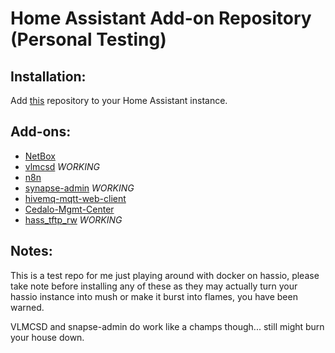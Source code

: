 # Home Assistant Add-on Repository (Personal Testing)

## Installation:

Add [this](https://github.com/greymatter/homeassistant-addons) repository to your Home Assistant instance.

## Add-ons:

- [NetBox](https://github.com/greymatter/homeassistant-addons/tree/master/netbox)
- [vlmcsd](https://github.com/greymatter/homeassistant-addons/tree/master/vlmcsd) *WORKING*
- [n8n](https://github.com/greymatter/homeassistant-addons/tree/master/n8n)
- [synapse-admin](https://github.com/greymatter/homeassistant-addons/tree/master/synapse-admin) *WORKING*
- [hivemq-mqtt-web-client](https://github.com/greymatter/homeassistant-addons/tree/master/hivemq-mqtt-web-client)
- [Cedalo-Mgmt-Center](https://github.com/greymatter/homeassistant-addons/tree/master/Cedalo-Mgmt-Center)
- [hass_tftp_rw](https://github.com/greymatter/homeassistant-addons/tree/master/hass_tftp_rw) *WORKING*

## Notes:

This is a test repo for me just playing around with docker on hassio, please take note before installing any of these as they may actually turn your hassio instance into mush or make it burst into flames, you have been warned.

VLMCSD and snapse-admin do work like a champs though... still might burn your house down.
